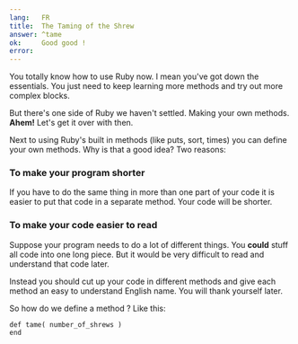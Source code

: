 ```yaml
---
lang:   FR
title:  The Taming of the Shrew
answer: ^tame
ok:     Good good !
error:
---
```


You totally know how to use Ruby now. I mean you've got down the essentials.
You just need to keep learning more methods and try out more complex blocks.

But there's one side of Ruby we haven't settled. Making your own methods.
__Ahem!__ Let's get it over with then.

Next to using Ruby's built in methods (like puts, sort, times) you can define
your own methods. Why is that a good idea? Two reasons:

### To make your program shorter
If you have to do the same thing in more than one part of your code it is easier
to put that code in a separate method. Your code will be shorter.

### To make your code easier to read
Suppose your program needs to do a lot of different things.
You __could__ stuff all code into one long piece. But it would be very difficult to
read and understand that code later.

Instead you should cut up your code in different methods and give each method an easy to
understand English name. You will thank yourself later.

So how do we define a method ? Like this:

    def tame( number_of_shrews )
    end

